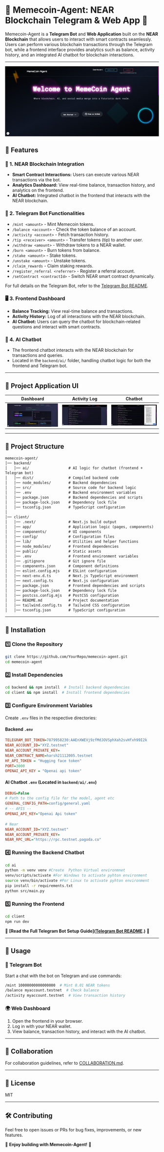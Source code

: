 # 🎉 Memecoin-Agent: NEAR Blockchain Telegram & Web App 🚀

Memecoin-Agent is a **Telegram Bot** and **Web Application** built on the **NEAR Blockchain** that allows users to interact with smart contracts seamlessly. Users can perform various blockchain transactions through the Telegram bot, while a frontend interface provides analytics such as balance, activity history, and an integrated AI chatbot for blockchain interactions.

---

![Dashboard](./images/1.png)

## 🌟 Features

### 🔗 1. NEAR Blockchain Integration
- **Smart Contract Interactions:** Users can execute various NEAR transactions via the bot.
- **Analytics Dashboard:** View real-time balance, transaction history, and analytics on the frontend.
- **AI Chatbot:** Integrated chatbot in the frontend that interacts with the NEAR blockchain.

### 🤖 2. Telegram Bot Functionalities
- `/mint <amount>` - Mint Memecoin tokens.
- `/balance <account>` - Check the token balance of an account.
- `/activity <account>` - Fetch transaction history.
- `/tip <receiver> <amount>` - Transfer tokens (tip) to another user.
- `/withdraw <amount>` - Withdraw tokens to a NEAR wallet.
- `/burn <amount>` - Burn tokens from balance.
- `/stake <amount>` - Stake tokens.
- `/unstake <amount>` - Unstake tokens.
- `/claim_rewards` - Claim staking rewards.
- `/register_referral <referrer>` - Register a referral account.
- `/setContract <contractId>` - Switch NEAR smart contract dynamically.

For full details on the Telegram Bot, refer to the [Telegram Bot README](./Near_Telegram_Bot.md).

### 🖥️ 3. Frontend Dashboard
- **Balance Tracking:** View real-time balance and transactions.
- **Activity History:** Log of all interactions with the NEAR blockchain.
- **AI Chatbot:** Users can query the chatbot for blockchain-related questions and interact with smart contracts.

### 🤖 4. AI Chatbot
- The frontend chatbot interacts with the NEAR blockchain for transactions and queries.
- Located in the `backend/ai/` folder, handling chatbot logic for both the frontend and Telegram bot.

---

## 🎨 Project Application UI

| **Dashboard** | **Activity Log** | **Chatbot** |
|--------------|-----------------|------------|
| ![Dashboard](./images/2.png) | ![Activity Log](./images/3.png) | ![Chatbot](./images/5.png) |

---

## 📂 Project Structure

```
memecoin-agent/
│── backend/
│   │── ai/                  # AI logic for chatbot (frontend + Telegram bot)
│   │── dist/                # Compiled backend code
│   │── node_modules/        # Backend dependencies
│   │── src/                 # Source code for backend logic
│   │── .env                 # Backend environment variables
│   │── package.json         # Backend dependencies and scripts
│   │── package-lock.json    # Dependency lock file
│   │── tsconfig.json        # TypeScript configuration
│
│── client/
│   │── .next/               # Next.js build output
│   │── app/                 # Application logic (pages, components)
│   │── components/          # UI components
│   │── config/              # Configuration files
│   │── lib/                 # Utilities and helper functions
│   │── node_modules/        # Frontend dependencies
│   │── public/              # Static assets
│   │── .env                 # Frontend environment variables
│   │── .gitignore           # Git ignore file
│   │── components.json      # Component definitions
│   │── eslint.config.mjs    # ESLint configuration
│   │── next-env.d.ts        # Next.js TypeScript environment
│   │── next.config.ts       # Next.js configuration
│   │── package.json         # Frontend dependencies and scripts
│   │── package-lock.json    # Dependency lock file
│   │── postcss.config.mjs   # PostCSS configuration
│   │── README.md            # Project documentation
│   │── tailwind.config.ts   # Tailwind CSS configuration
│   │── tsconfig.json        # TypeScript configuration
```

---

## 🔧 Installation

### 1️⃣ Clone the Repository
```bash
git clone https://github.com/YourRepo/memecoin-agent.git
cd memecoin-agent
```

### 2️⃣ Install Dependencies
```bash
cd backend && npm install  # Install backend dependencies
cd client && npm install  # Install frontend dependencies
```

### 3️⃣ Configure Environment Variables
Create `.env` files in the respective directories:

#### Backend `.env`
```ini
TELEGRAM_BOT_TOKEN=7879958230:AAEnXWEVj9zfMdJOVSphXah2svHfxh99I2k
NEAR_ACCOUNT_ID="XYZ.testnet"
NEAR_ACCOUNT_PRIVATE_KEY=
NEAR_CONTRACT_NAME=harsh21112005.testnet
HF_API_TOKEN = "Hugging face token"
PORT=3000 
OPENAI_API_KEY = "Openai api token"
```

#### AI Chatbot `.env` (Located in `backend/ai/.env`)
```ini
DEBUG=False
# Path to the config file for the model, agent etc
GENERAL_CONFIG_PATH=config/general.yaml
# -- APIS --
OPENAI_API_KEY="Openai Api token"

# Near
NEAR_ACCOUNT_ID="XYZ.testnet"
NEAR_ACCOUNT_PRIVATE_KEY=
NEAR_RPC_URL="https://rpc.testnet.pagoda.co"
```

### 4️⃣ Running the Backend Chatbot
```bash
cd ai
python -m venv venv #Create  Python Virtual environmnet
venv/scripts/activate #For Windows to activate pyhton environment
source venv/bin/activate #For Linux to activate pyhton environment
pip install -r requirements.txt
python src/main.py
```

### 5️⃣ Running the Frontend
```bash
cd client
npm run dev
```


🔴 **[Read the Full Telegram Bot Setup Guide]([Telegram Bot README](./Near_Telegram_Bot.md).)** 🔴  

---

## 🚀 Usage

### 🎯 Telegram Bot
Start a chat with the bot on Telegram and use commands:
```bash
/mint 10000000000000000  # Mint 0.01 NEAR tokens
/balance myaccount.testnet  # Check balance
/activity myaccount.testnet  # View transaction history
```

### 🌍 Web Dashboard
1. Open the frontend in your browser.
2. Log in with your NEAR wallet.
3. View balance, transaction history, and interact with the AI chatbot.

---

## 🤝 Collaboration
For collaboration guidelines, refer to [COLLABORATION.md](./COLLABORATION.md).

---

## 📜 License
MIT

---

## 🛠️ Contributing
Feel free to open issues or PRs for bug fixes, improvements, or new features.

🌟 **Enjoy building with Memecoin-Agent!** 🚀
